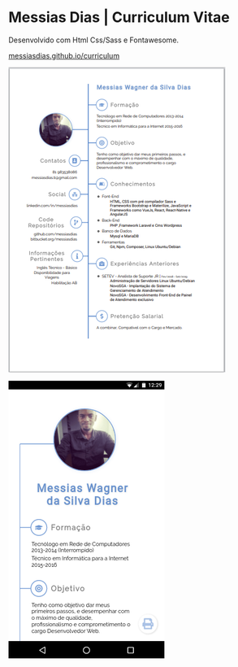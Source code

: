 # Messias Dias | Curriculum Vitae

Desenvolvido com Html Css/Sass e Fontawesome.

[messiasdias.github.io/curriculum](https://messiasdias.github.io/curriculum)

![Screenshot](img/screenshot.png?raw=true "Curriculum")


![Screenshot](img/screenshot2.png?raw=true "Curriculum")

